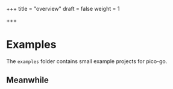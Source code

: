 +++
title = "overview"
draft = false
weight = 1

+++
# Examples

The `examples` folder contains small example projects for pico-go.


## Meanwhile

